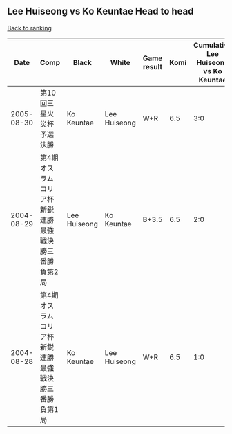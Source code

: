 ## Lee Huiseong vs Ko Keuntae Head to head

[Back to ranking](../../index.md)




| **Date** | **Comp** | **Black** | **White** | **Game result** | **Komi** | **Cumulative Lee Huiseong vs Ko Keuntae** | **Lee Huiseong streak** | **Ko Keuntae streak** | 
| --- | --- | --- | --- | --- | --- | --- | --- | --- |
| 2005-08-30 | 第10回三星火災杯予選決勝 | Ko Keuntae | Lee Huiseong | W+R | 6.5 | 3:0 | 3 | 0 | 
| 2004-08-29 | 第4期オスラムコリア杯新鋭連勝最強戦決勝三番勝負第2局 | Lee Huiseong | Ko Keuntae | B+3.5 | 6.5 | 2:0 | 2 | 0 | 
| 2004-08-28 | 第4期オスラムコリア杯新鋭連勝最強戦決勝三番勝負第1局 | Ko Keuntae | Lee Huiseong | W+R | 6.5 | 1:0 | 1 | 0 |




